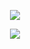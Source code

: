 <p align="center">
  <img src="https://github.com/enesvardar/kodluyoruz-front-end/blob/main/redux/billgates-money-pp/img1.JPG">
</p>

<p align="center">
  <img src="https://github.com/enesvardar/kodluyoruz-front-end/blob/main/redux/billgates-money-pp/img2.JPG">
</p>
